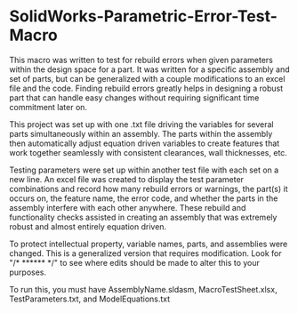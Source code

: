 # SolidWorks-Parametric-Error-Test-Macro
This macro was written to test for rebuild errors when given parameters within the design space for a part. It was written for a specific assembly and set of parts, but can be generalized with a couple modifications to an excel file and the code. Finding rebuild errors greatly helps in designing a robust part that can handle easy changes without requiring significant time commitment later on.

This project was set up with one .txt file driving the variables for several parts simultaneously within an assembly. The parts within the assembly then automatically adjust equation driven variables to create features that work together seamlessly with consistent clearances, wall thicknesses, etc. 

Testing parameters were set up within another test file with each set on a new line. An excel file was created to display the test parameter combinations and record how many rebuild errors or warnings, the part(s) it occurs on, the feature name, the error code, and whether the parts in the assembly interfere with each other anywhere. These rebuild and functionality checks assisted in creating an assembly that was extremely robust and almost entirely equation driven. 

To protect intellectual property, variable names, parts, and assemblies were changed. This is a generalized version that requires modification. Look for "/* ****** */" to see where edits should be made to alter this to your purposes.  

To run this, you must have AssemblyName.sldasm, MacroTestSheet.xlsx, TestParameters.txt, and ModelEquations.txt
